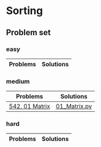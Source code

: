 # Sorting

## 

## Problem set

### easy
Problems|Solutions
---|---

### medium
Problems|Solutions
---|---
[542. 01 Matrix](https://leetcode.com/problems/01-matrix/)|[01_Matrix.py](./01_Matrix.py)

### hard
Problems|Solutions
---|---